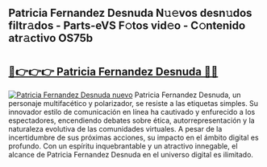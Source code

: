 ## Patricia Fernandez Desnuda N𝚞𝚎vos desn𝚞dos filtr𝚊dos - Parts-eVS F𝚘tos vid𝚎o - C𝚘ntenido atr𝚊ctivo OS75b

# <h2><a href="http://mb1721.tromn.icu/?c=Patricia+Fernandez+Desnuda">🔗👉👉👉 Patricia Fernandez Desnuda 🔗🔗</a></h2>

[![Patricia Fernandez Desnuda nuevo](https://i.imgur.com/pEAQMta.gif)](http://mb1721.tromn.icu/?c=Patricia+Fernandez+Desnuda)
Patricia Fernandez Desnuda, un personaje multifacético y polarizador, se resiste a las etiquetas simples. Su innovador estilo de comunicación en línea ha cautivado y enfurecido a los espectadores, encendiendo debates sobre ética, autorrepresentación y la naturaleza evolutiva de las comunidades virtuales. A pesar de la incertidumbre de sus próximas acciones, su impacto en el ámbito digital es profundo. Con un espíritu inquebrantable y un atractivo innegable, el alcance de Patricia Fernandez Desnuda en el universo digital es ilimitado.
